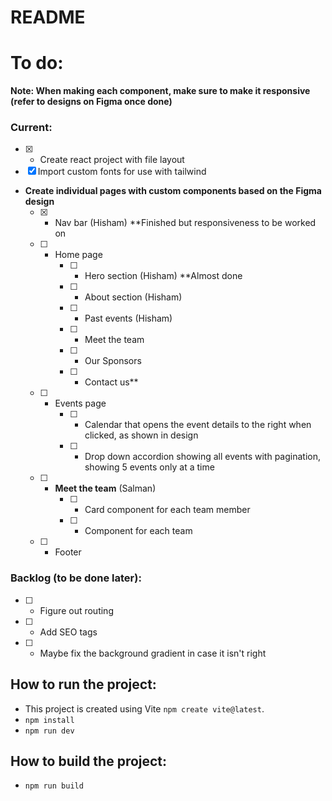 # README

# To do:
**Note: When making each component, make sure to make it responsive (refer to designs on Figma once done)**  

### Current:
- [x] - Create react project with file layout
- [x] Import custom fonts for use with tailwind
- **Create individual pages with custom components based on the Figma design**
    - [x] - Nav bar (Hisham) **Finished but responsiveness to be worked on
    - [ ] - Home page
        - [ ] - Hero section (Hisham) **Almost done
        - [ ] - About section (Hisham) 
        - [ ] - Past events (Hisham) 
        - [ ] - Meet the team
        - [ ] - Our Sponsors
        - [ ] - Contact us**
    - [ ] - Events page 
        - [ ] - Calendar that opens the event details to the right when clicked, as shown in design
        - [ ] - Drop down accordion showing all events with pagination, showing 5 events only at a time
    - [ ] - **Meet the team** (Salman)
        - [ ] - Card component for each team member
        - [ ] - Component for each team
     - [ ] - Footer 
### Backlog (to be done later):
- [ ] - Figure out routing 
- [ ] - Add SEO tags
- [ ] - Maybe fix the background gradient in case it isn't right

## How to run the project:
- This project is created using Vite `npm create vite@latest`.
- `npm install`
- `npm run dev`

## How to build the project:
- `npm run build`
